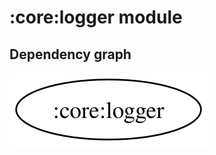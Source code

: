 # :core:logger module
## Dependency graph
![Dependency graph](../../docs/images/graphs/dep_graph_core_logger.svg)
